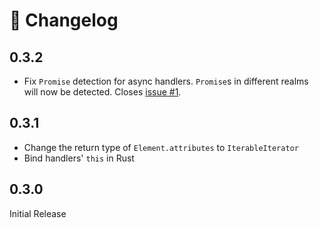 # 🚧 Changelog

## 0.3.2

- Fix `Promise` detection for async handlers. `Promise`s in different realms
  will now be detected. Closes
  [issue #1](https://github.com/mrbbot/html-rewriter-wasm/issues/1).

## 0.3.1

- Change the return type of `Element.attributes` to `IterableIterator`
- Bind handlers' `this` in Rust

## 0.3.0

Initial Release
